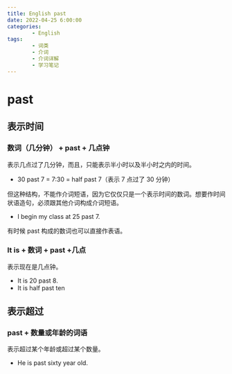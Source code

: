```yaml
---
title: English past
date: 2022-04-25 6:00:00
categories:
        - English
tags:
        - 词类
        - 介词
        - 介词详解
        - 学习笔记
---
```


# past

## 表示时间

### 数词（几分钟） + past + 几点钟

表示几点过了几分钟，而且，只能表示半小时以及半小时之内的时间。

- 30 past 7 = 7:30 = half past 7（表示 7 点过了 30 分钟）

但这种结构，不能作介词短语，因为它仅仅只是一个表示时间的数词。想要作时间状语造句，必须跟其他介词构成介词短语。

- I begin my class at 25 past 7.

有时候 past 构成的数词也可以直接作表语。

### It is + 数词 + past +几点

表示现在是几点钟。

- It is 20 past 8.
- It is half past ten

## 表示超过

### past + 数量或年龄的词语

表示超过某个年龄或超过某个数量。

- He is past sixty year old.
